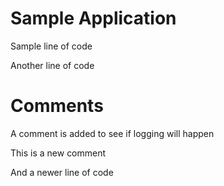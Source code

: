 # Sample Application

Sample line of code

Another line of code

# Comments

A comment is added to see if logging will happen

This is a new comment

And a newer line of code